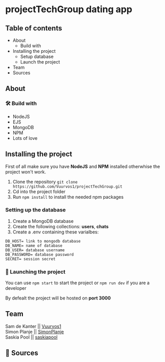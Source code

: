 # projectTechGroup dating app

<!-- slogan  -->

## Table of contents

- About
  - Build with
- Installing the project
  - Setup database
  - Launch the project
- Team
- Sources

## About

<!-- some info about the dating app -->

### 🛠 Build with

- NodeJS
- EJS
- MongoDB
- NPM
- Lots of love

## Installing the project

First of all make sure you have **NodeJS** and **NPM** installed otherwhise the project won't work.

1. Clone the repository
   `git clone https://github.com/Vuurvos1/projectTechGroup.git`
2. Cd into the project folder
3. Run `npm install` to install the needed npm packages

### Setting up the database

1. Create a MongoDB database
2. Create the following collections: **users**, **chats**
3. Create a .env containing these varialbes:

```
DB_HOST= link to mongodb database
DB_NAME= name of database
DB_USER= database username
DB_PASSWORD= database password
SECRET= session secret
```

### 🚀 Launching the project

You can use `npm start` to start the project or `npm run dev` if you are a developer

By defealt the project will be hosted on **port 3000**

## Team

Sam de Kanter || [Vuurvos1](https://github.com/Vuurvos1) \
Simon Planje || [SimonPlanje](https://github.com/SimonPlanje) \
Saskia Pool || [saskiapool](https://github.com/saskiapool)

## 📝 Sources
